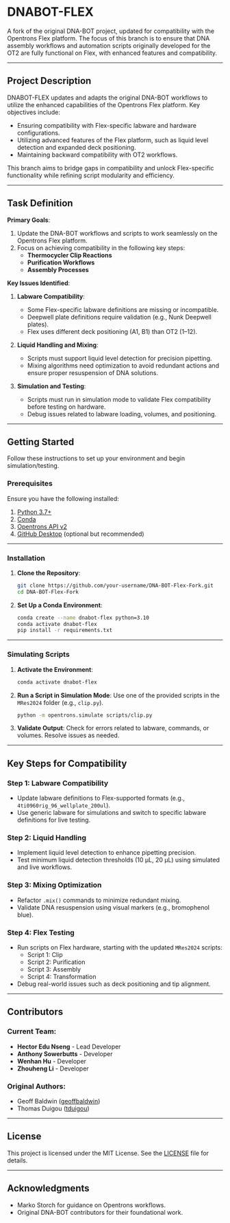 # DNABOT-FLEX

A fork of the original DNA-BOT project, updated for compatibility with the Opentrons Flex platform. The focus of this branch is to ensure that DNA assembly workflows and automation scripts originally developed for the OT2 are fully functional on Flex, with enhanced features and compatibility.

---

## Project Description

DNABOT-FLEX updates and adapts the original DNA-BOT workflows to utilize the enhanced capabilities of the Opentrons Flex platform. Key objectives include:
- Ensuring compatibility with Flex-specific labware and hardware configurations.
- Utilizing advanced features of the Flex platform, such as liquid level detection and expanded deck positioning.
- Maintaining backward compatibility with OT2 workflows.

This branch aims to bridge gaps in compatibility and unlock Flex-specific functionality while refining script modularity and efficiency.

---

## Task Definition

**Primary Goals**:
1. Update the DNA-BOT workflows and scripts to work seamlessly on the Opentrons Flex platform.
2. Focus on achieving compatibility in the following key steps:
   - **Thermocycler Clip Reactions**
   - **Purification Workflows**
   - **Assembly Processes**

**Key Issues Identified**:
1. **Labware Compatibility**:
   - Some Flex-specific labware definitions are missing or incompatible.
   - Deepwell plate definitions require validation (e.g., Nunk Deepwell plates).
   - Flex uses different deck positioning (A1, B1) than OT2 (1–12).

2. **Liquid Handling and Mixing**:
   - Scripts must support liquid level detection for precision pipetting.
   - Mixing algorithms need optimization to avoid redundant actions and ensure proper resuspension of DNA solutions.

3. **Simulation and Testing**:
   - Scripts must run in simulation mode to validate Flex compatibility before testing on hardware.
   - Debug issues related to labware loading, volumes, and positioning.

---

## Getting Started

Follow these instructions to set up your environment and begin simulation/testing.

### Prerequisites

Ensure you have the following installed:
1. [Python 3.7+](https://www.python.org/)
2. [Conda](https://docs.conda.io/)
3. [Opentrons API v2](https://docs.opentrons.com/)
4. [GitHub Desktop](https://desktop.github.com/) (optional but recommended)

---

### Installation

1. **Clone the Repository**:
   ```bash
   git clone https://github.com/your-username/DNA-BOT-Flex-Fork.git
   cd DNA-BOT-Flex-Fork
   ```

2. **Set Up a Conda Environment**:
   ```bash
   conda create --name dnabot-flex python=3.10
   conda activate dnabot-flex
   pip install -r requirements.txt
   ```

---

### Simulating Scripts

1. **Activate the Environment**:
   ```bash
   conda activate dnabot-flex
   ```

2. **Run a Script in Simulation Mode**:
   Use one of the provided scripts in the `MRes2024` folder (e.g., `clip.py`).
   ```bash
   python -m opentrons.simulate scripts/clip.py
   ```

3. **Validate Output**:
   Check for errors related to labware, commands, or volumes. Resolve issues as needed.

---

## Key Steps for Compatibility

### Step 1: Labware Compatibility
- Update labware definitions to Flex-supported formats (e.g., `4ti0960rig_96_wellplate_200ul`).
- Use generic labware for simulations and switch to specific labware definitions for live testing.

### Step 2: Liquid Handling
- Implement liquid level detection to enhance pipetting precision.
- Test minimum liquid detection thresholds (10 µL, 20 µL) using simulated and live workflows.

### Step 3: Mixing Optimization
- Refactor `.mix()` commands to minimize redundant mixing.
- Validate DNA resuspension using visual markers (e.g., bromophenol blue).

### Step 4: Flex Testing
- Run scripts on Flex hardware, starting with the updated `MRes2024` scripts:
  - Script 1: Clip
  - Script 2: Purification
  - Script 3: Assembly
  - Script 4: Transformation
- Debug real-world issues such as deck positioning and tip alignment.

---

## Contributors

### Current Team:
- **Hector Edu Nseng** - Lead Developer
- **Anthony Sowerbutts** - Developer
- **Wenhan Hu** - Developer
- **Zhouheng Li** - Developer

### Original Authors:
- Geoff Baldwin ([geoffbaldwin](https://github.com/geoffbaldwin))
- Thomas Duigou ([tduigou](https://github.com/tduigou))

---

## License

This project is licensed under the MIT License. See the [LICENSE](LICENSE) file for details.

---

## Acknowledgments

- Marko Storch for guidance on Opentrons workflows.
- Original DNA-BOT contributors for their foundational work.
